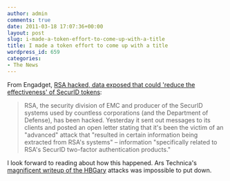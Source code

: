 ```yaml
---
author: admin
comments: true
date: 2011-03-18 17:07:36+00:00
layout: post
slug: i-made-a-token-effort-to-come-up-with-a-title
title: I made a token effort to come up with a title
wordpress_id: 659
categories:
- The News
---
```


From Engadget, [RSA hacked, data exposed that could 'reduce the effectiveness' of SecurID tokens](http://www.engadget.com/2011/03/18/rsa-hacked-data-exposed-that-could-reduce-the-effectiveness-o/):

> RSA, the security division of EMC and producer of the SecurID systems used by countless corporations (and the Department of Defense), has been hacked. Yesterday it sent out messages to its clients and posted an open letter stating that it's been the victim of an "advanced" attack that "resulted in certain information being extracted from RSA's systems" – information "specifically related to RSA's SecurID two-factor authentication products."

I look forward to reading about how this happened. Ars Technica's [magnificent writeup of the HBGary](http://arstechnica.com/tech-policy/news/2011/02/the-ridiculous-plan-to-attack-wikileaks.ars) attacks was impossible to put down.
